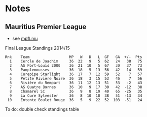 # Notes

## Mauritius Premier League

- see [mpfl.mu](http:www.mpfl.mu)


Final League Standings 2014/15

```
Rnk    Team                  MP   W   D   L  GF   GA  +/-  Pts
  1    Cercle de Joachim     36  22   9   5  62   24   38   75
  2    AS Port-Louis 2000    36  21  10   5  67   30   37   73
  3    Pamplemousses         36  18   5  13  56   42   14   59
  4    Curepipe Starlight    36  17   7  12  59   52    7   57
  5    Petite Rivière Noire  36  18   3  15  53   46    7   56
  6    Rivière du Rempart    36  11  12  13  51   53   -2   43
  7    AS Quatre Bornes      36  10   9  17  30   42  -12   38
  8    Chamarel SC           36   9   8  19  40   65  -25   35
  9    La Cure Sylvester     36   8  10  18  38   51  -13   34
 10    Entente Boulet Rouge  36   5   9  22  52  103  -51   24
```

To do: double check standings table


